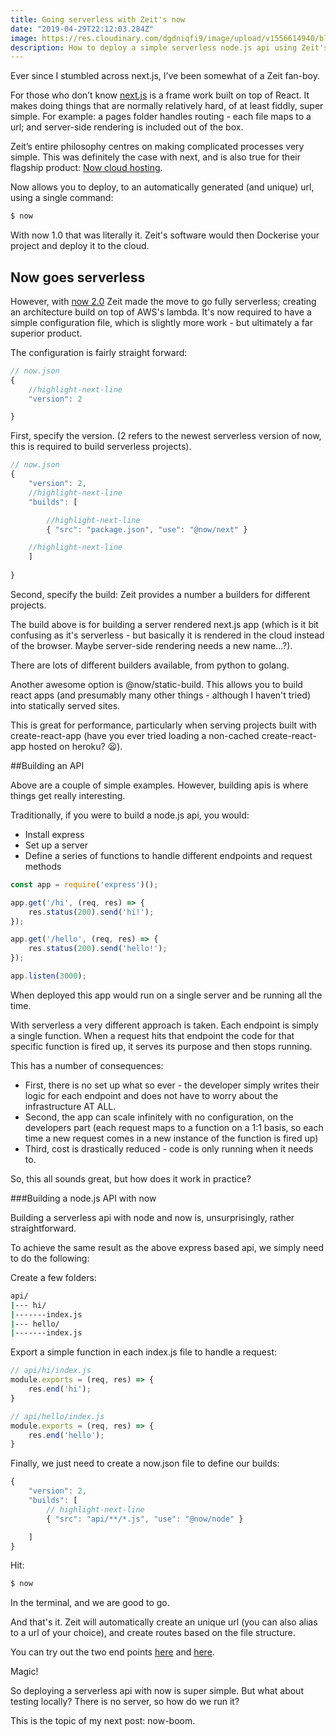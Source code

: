 ```yaml
---
title: Going serverless with Zeit's now
date: "2019-04-29T22:12:03.284Z"
image: https://res.cloudinary.com/dgdniqfi9/image/upload/v1556614940/blog/now.png
description: How to deploy a simple serverless node.js api using Zeit's now service.
---
```



Ever since I stumbled across next.js, I’ve been somewhat of a Zeit fan-boy.

For those who don’t know [next.js](https://nextjs.org) is a frame work built on top of React. It makes doing things that are normally relatively hard, of at least fiddly, super simple. For example: a pages folder handles routing - each file maps to a url; and server-side rendering is included out of the box.

Zeit’s entire philosophy centres on making complicated processes very simple. This was definitely the case with next, and is also true for their flagship product: [Now cloud hosting](https://zeit.co/).

Now allows you to deploy, to an automatically generated (and unique) url, using a single command:

```bash
$ now
```

With now 1.0 that was literally it. Zeit's software would then Dockerise your project and deploy it to the cloud.

## Now goes serverless

However, with [now 2.0](https://zeit.co/) Zeit made the move to go fully serverless; creating an architecture build on top of AWS's lambda. It's now required to have a simple configuration file, which is slightly more work - but ultimately a far superior product.

The configuration is fairly straight forward:

```javascript
// now.json
{
    //highlight-next-line
    "version": 2

}
```

First, specify the version. (2 refers to the newest serverless version of now, this is required to build serverless projects).

```javascript
// now.json
{
    "version": 2,
    //highlight-next-line
    "builds": [

        //highlight-next-line
        { "src": "package.json", "use": "@now/next" }

    //highlight-next-line
    ]
    
}
```

Second, specify the build: Zeit provides a number a builders for different projects. 

The build above is for building a server rendered next.js app (which is it bit confusing as it's serverless - but basically it is rendered in the cloud instead of the browser. Maybe server-side rendering needs a new name...?).

There are lots of different builders available, from python to golang.

Another awesome option is @now/static-build. This allows you to build react apps (and presumably many other things - although I haven't tried) into statically served sites. 

This is great for performance, particularly when serving projects built with create-react-app (have you ever tried loading a non-cached create-react-app hosted on heroku? 😦).

##Building an API

Above are a couple of simple examples. However, building apis is where things get really interesting.

Traditionally, if you were to build a node.js api, you would: 
* Install express
* Set up a server
* Define a series of functions to handle different endpoints and request methods

```javascript
const app = require('express')();

app.get('/hi', (req, res) => {
    res.status(200).send('hi!');
});

app.get('/hello', (req, res) => {
    res.status(200).send('hello!');
});

app.listen(3000);
```

When deployed this app would run on a single server and be running all the time.

With serverless a very different approach is taken. Each endpoint is simply a single function. When a request hits that endpoint the code for that specific function is fired up, it serves its purpose and then stops running.

This has a number of consequences:
* First, there is no set up what so ever - the developer simply writes their logic for each endpoint and does not have to worry about the infrastructure AT ALL.
* Second, the app can scale infinitely with no configuration, on the developers part (each request maps to a function on a 1:1 basis, so each time a new request comes in a new instance of the function is fired up)
* Third, cost is drastically reduced - code is only running when it needs to.

So, this all sounds great, but how does it work in practice?

###Building a node.js API with now

Building a serverless api with node and now is, unsurprisingly, rather straightforward.

To achieve the same result as the above express based api, we simply need to do the following:

Create a few folders:

```bash
api/
|--- hi/
|-------index.js
|--- hello/
|-------index.js
```

Export a simple function in each index.js file to handle a request:

```javascript
// api/hi/index.js
module.exports = (req, res) => {
    res.end('hi');
}
```

```javascript
// api/hello/index.js
module.exports = (req, res) => {
    res.end('hello');
}
```

Finally, we just need to create a now.json file to define our builds:

```javascript
{
    "version": 2,
    "builds": [
        // highlight-next-line
        { "src": "api/**/*.js", "use": "@now/node" }

    ]
}
```

Hit:

```bash
$ now
```

In the terminal, and we are good to go.

And that's it. Zeit will automatically create an unique url (you can also alias to a url of your choice), and create routes based on the file structure.

You can try out the two end points [here](https://ns.matts.now.sh/api/hi) and [here](https://ns.matts.now.sh/api/hello).

Magic!

So deploying a serverless api with now is super simple. But what about testing locally? There is no server, so how do we run it?

This is the topic of my next post: now-boom.
